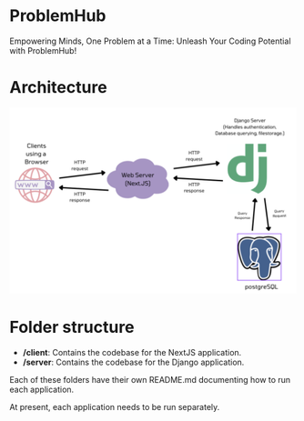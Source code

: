 # ProblemHub

Empowering Minds, One Problem at a Time: Unleash Your Coding Potential with ProblemHub!

# Architecture
![Architecture](static/images/architecture.png)

# Folder structure

- **/client**: Contains the codebase for the NextJS application.
- **/server**: Contains the codebase for the Django application.

Each of these folders have their own README.md documenting how to run each application.

At present, each application needs to be run separately.

